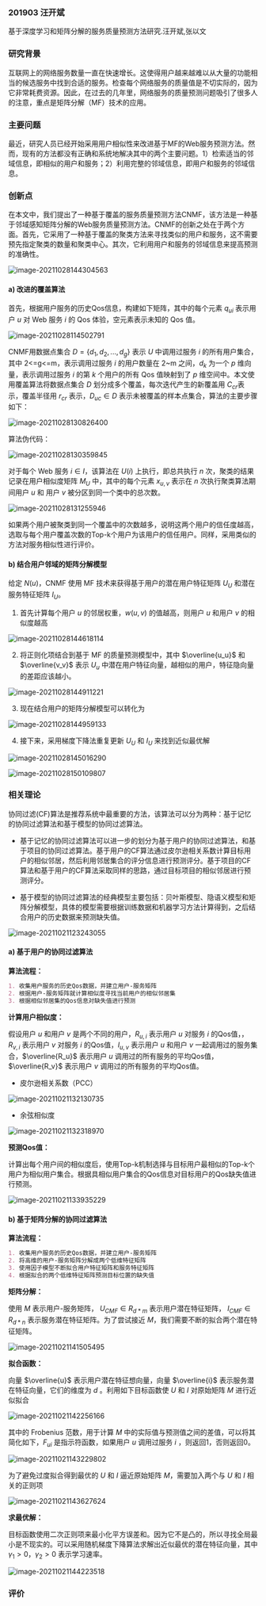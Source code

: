 ### 201903 汪开斌

基于深度学习和矩阵分解的服务质量预测方法研究.汪开斌,张以文



### 研究背景

互联网上的网络服务数量一直在快速增长。这使得用户越来越难以从大量的功能相当的候选服务中找到合适的服务。检查每个网络服务的质量值是不切实际的，因为它非常耗费资源。因此，在过去的几年里，网络服务的质量预测问题吸引了很多人的注意，重点是矩阵分解（MF）技术的应用。



### 主要问题

最近，研究人员已经开始采用用户相似性来改进基于MF的Web服务预测方法。然而，现有的方法都没有正确和系统地解决其中的两个主要问题。1）检索适当的邻域信息，即相似的用户和服务；2）利用完整的邻域信息，即用户和服务的邻域信息。



### 创新点

在本文中，我们提出了一种基于覆盖的服务质量预测方法CNMF，该方法是一种基于邻域感知矩阵分解的Web服务质量预测方法。CNMF的创新之处在于两个方面。首先，它采用了一种基于覆盖的聚类方法来寻找类似的用户和服务，这不需要预先指定聚类的数量和聚类中心。其次，它利用用户和服务的邻域信息来提高预测的准确性。

![image-20211028144304563](image-20211028144304563.png)



#### a) 改进的覆盖算法

首先，根据用户服务的历史Qos信息，构建如下矩阵，其中的每个元素 $q_{ui}$ 表示用户 $u$ 对 Web 服务 $i$ 的 Qos 体验，空元素表示未知的 Qos 值。

![image-20211028114502791](image-20211028114502791.png)



CNMF用数据点集合 $D = \{d_1, d_2, ..., d_g\}$ 表示 $U$ 中调用过服务 $i$ 的所有用户集合，其中  2<=g<=m，表示调用过服务 $i$ 的用户数量在 2~m 之间，$d_k$ 为一个 $p$ 维向量，表示调用过服务 $i$ 的第 $k$ 个用户的所有 Qos 值映射到了 $p$ 维空间中。本文使用覆盖算法将数据点集合 $D$ 划分成多个覆盖，每次迭代产生的新覆盖用 $C_{cr}$表示，覆盖半径用 $r_{cr}$ 表示，$D_{uc} \in D$ 表示未被覆盖的样本点集合，算法的主要步骤如下：

![image-20211028130826400](image-20211028130826400.png)



算法伪代码：

![image-20211028130359845](image-20211028130359845.png)



对于每个 Web 服务 $i \in I$，该算法在 $U(i)$ 上执行，即总共执行 $n$ 次，聚类的结果记录在用户相似度矩阵 $M_U$ 中，其中的每个元素 $x_{u,v}$ 表示在 $n$ 次执行聚类算法期间用户 $u$ 和 用户 $v$ 被分区到同一个类中的总次数。

![image-20211028131255946](image-20211028131255946.png)



如果两个用户被聚类到同一个覆盖中的次数越多，说明这两个用户的信任度越高，选取与每个用户覆盖次数的Top-k个用户为该用户的信任用户。同样，采用类似的方法对服务相似性进行评价。



#### b) 结合用户邻域的矩阵分解模型

给定 $N(u)$，CNMF 使用 MF 技术来获得基于用户的潜在用户特征矩阵 $U_U$ 和潜在服务特征矩阵 $I_U$。

1. 首先计算每个用户 $u$ 的邻居权重，$w(u,v)$ 的值越高，则用户 $u$ 和用户 $v$ 的相似度越高

![image-20211028144618114](image-20211028144618114.png)

2. 将正则化项结合到基于 MF 的质量预测模型中，其中 $\overline{u_u}$ 和 $\overline{v_v}$ 表示 $U_u$ 中潜在用户特征向量，越相似的用户，特征隐向量的差距应该越小。

![image-20211028144911221](image-20211028144911221.png)

3. 现在结合用户的矩阵分解模型可以转化为

![image-20211028144959133](image-20211028144959133.png)



4. 接下来，采用梯度下降法重复更新 $U_U$ 和 $I_U$ 来找到近似最优解

![image-20211028145016290](image-20211028145016290.png)



![image-20211028150109807](image-20211028150109807.png)



### 相关理论

协同过滤(CF)算法是推荐系统中最重要的方法，该算法可以分为两种：基于记忆的协同过滤算法和基于模型的协同过滤算法。

* 基于记忆的协同过滤算法可以进一步的划分为基于用户的协同过滤算法，和基于项目的协同过滤算法。基于用户的CF算法通过皮尔逊相关系数计算目标用户的相似邻居，然后利用邻居集合的评分信息进行预测评分。基于项目的CF算法和基于用户的CF算法采取同样的思路，通过目标项目的相似邻居进行预测评分。

* 基于模型的协同过滤算法的经典模型主要包括：贝叶斯模型、隐语义模型和矩阵分解模型，具体的模型需要根据训练数据和机器学习方法计算得到，之后结合用户的历史数据来预测缺失值。

![image-20211021123243055](image-20211021123243055.png)

#### a) 基于用户的协同过滤算法



**算法流程：**

```markdown
1. 收集用户服务的历史Qos数据，并建立用户-服务矩阵
2. 根据用户-服务矩阵就计算相似度寻找当前用户的相似邻居集
3. 根据相似邻居集的Qos信息对缺失值进行预测
```



**计算用户相似度：**

假设用户 $u$ 和用户 $v$ 是两个不同的用户，$R_{u, i}$ 表示用户 $u$ 对服务 $i$ 的Qos值，，$R_{v, i}$ 表示用户 $v$ 对服务 $i$ 的Qos值，$I_{u,v}$ 表示用户 $u$ 和用户 $v$ 一起调用过的服务集合，$\overline{R_u}$ 表示用户 $u$ 调用过的所有服务的平均Qos值，$\overline{R_v}$ 表示用户 $v$ 调用过的所有服务的平均Qos值。

* 皮尔逊相关系数（PCC）

![image-20211021132130735](image-20211021132130735.png)

* 余弦相似度

![image-20211021132318970](image-20211021132318970.png)



**预测Qos值：**

计算出每个用户间的相似度后，使用Top-k机制选择与目标用户最相似的Top-k个用户为相似用户集合。根据具相似用户集合的Qos信息对目标用户的Qos缺失值进行预测。

![image-20211021133935229](image-20211021133935229.png)



#### b) 基于矩阵分解的协同过滤算法



**算法流程：**

```markdown
1. 收集用户服务的历史Qos数据，并建立用户-服务矩阵
2. 将高维的用户-服务矩阵分解成两个低维特征矩阵
3. 使用因子模型不断拟合用户特征矩阵和服务特征矩阵
4. 根据拟合的两个低维特征矩阵预测目标位置的缺失值
```



**矩阵分解：**

使用 $M$ 表示用户-服务矩阵， $U_{CMF} \in R_{d*m}$ 表示用户潜在特征矩阵， $I_{CMF} \in R_{d*n}$ 表示服务潜在特征矩阵。为了尝试接近 $M$，我们需要不断的拟合两个潜在特征矩阵。

![image-20211021141505495](image-20211021141505495.png)



**拟合函数：**

向量 $\overline{u}$ 表示用户潜在特征想向量，向量 $\overline{i}$ 表示服务潜在特征向量，它们的维度为 $d$ 。利用如下目标函数使 $U$ 和 $I$ 对原始矩阵 $M$ 进行近似拟合

![image-20211021142256166](image-20211021142256166.png)



其中的 Frobenius 范数，用于计算 $M$ 中的实际值与预测值之间的差值，可以将其简化如下，$F_{ui}$ 是指示符函数，如果用户 $u$ 调用过服务 $i$ ，则返回1，否则返回0。

![image-20211021143229802](image-20211021143229802.png)



为了避免过度拟合得到最优的 $U$ 和 $I$ 逼近原始矩阵 $M$，需要加入两个与 $U$ 和 $I$ 相关的正则项

![image-20211021143627624](image-20211021143627624.png)



**求最优解：**

目标函数使用二次正则项来最小化平方误差和。因为它不是凸的，所以寻找全局最小是不现实的。可以采用随机梯度下降算法求解出近似最优的潜在特征向量，其中 $\gamma_1 > 0$，$\gamma_2 > 0$ 表示学习速率。

![image-20211021144223518](image-20211021144223518.png)



 

### 评价





